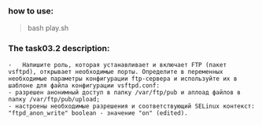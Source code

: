 ### how to use:
> bash play.sh

### The task03.2 description: 
    - 	Напишите роль, которая устанавливает и включает FTP (пакет vsftpd), открывает необходимые порты. Определите в переменных необходимые параметры конфигурации ftp-сервера и используйте их в шаблоне для файла конфигурации vsftpd.conf:
    - разрешен анонимный доступ в папку /var/ftp/pub и аплоад файлов в папку /var/ftp/pub/upload;
    - настроены необходимые разрешения и соответствующий SELinux контекст: "ftpd_anon_write" boolean - значение "on" (edited).

